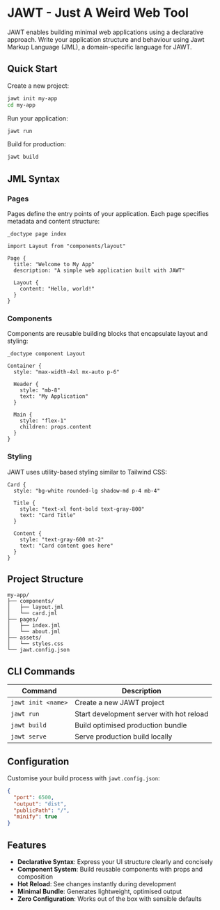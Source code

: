 # JAWT - Just A Weird Web Tool

JAWT enables building minimal web applications using a declarative approach. 
Write your application structure and behaviour using Jawt Markup Language (JML), a domain-specific language for JAWT.

## Quick Start

Create a new project:
```bash
jawt init my-app
cd my-app
```

Run your application:
```bash
jawt run
```

Build for production:
```bash
jawt build
```

## JML Syntax

### Pages

Pages define the entry points of your application. Each page specifies metadata and content structure:

```jml
_doctype page index

import Layout from "components/layout"

Page {
  title: "Welcome to My App"
  description: "A simple web application built with JAWT"
  
  Layout {
    content: "Hello, world!"
  }
}
```

### Components

Components are reusable building blocks that encapsulate layout and styling:

```jml
_doctype component Layout

Container {
  style: "max-width-4xl mx-auto p-6"
  
  Header {
    style: "mb-8"
    text: "My Application"
  }
  
  Main {
    style: "flex-1"
    children: props.content
  }
}
```

### Styling

JAWT uses utility-based styling similar to Tailwind CSS:

```jml
Card {
  style: "bg-white rounded-lg shadow-md p-4 mb-4"
  
  Title {
    style: "text-xl font-bold text-gray-800"
    text: "Card Title"
  }
  
  Content {
    style: "text-gray-600 mt-2"
    text: "Card content goes here"
  }
}
```

## Project Structure

```
my-app/
├── components/
│   ├── layout.jml
│   └── card.jml
├── pages/
│   ├── index.jml
│   └── about.jml
├── assets/
│   └── styles.css
└── jawt.config.json
```

## CLI Commands

| Command | Description |
|---------|-------------|
| `jawt init <name>` | Create a new JAWT project |
| `jawt run` | Start development server with hot reload |
| `jawt build` | Build optimised production bundle |
| `jawt serve` | Serve production build locally |

## Configuration

Customise your build process with `jawt.config.json`:

```json
{
  "port": 6500,
  "output": "dist",
  "publicPath": "/",
  "minify": true
}
```

## Features

- **Declarative Syntax**: Express your UI structure clearly and concisely
- **Component System**: Build reusable components with props and composition
- **Hot Reload**: See changes instantly during development
- **Minimal Bundle**: Generates lightweight, optimised output
- **Zero Configuration**: Works out of the box with sensible defaults